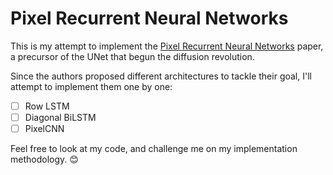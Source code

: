 # Pixel Recurrent Neural Networks

This is my attempt to implement the [Pixel Recurrent Neural Networks](https://arxiv.org/pdf/1601.06759.pdf) paper, a precursor of the UNet that begun the diffusion revolution.

Since the authors proposed different architectures to tackle their goal, I'll attempt to implement them one by one:

- [ ] Row LSTM
- [ ] Diagonal BiLSTM
- [ ] PixelCNN

Feel free to look at my code, and challenge me on my implementation methodology. :blush:

